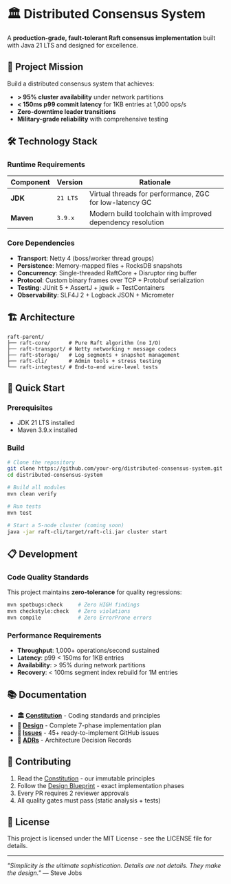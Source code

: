 # 🏛️ Distributed Consensus System

A **production-grade, fault-tolerant Raft consensus implementation** built with Java 21 LTS and designed for excellence.

## 🎯 Project Mission

Build a distributed consensus system that achieves:

- **> 95% cluster availability** under network partitions
- **< 150ms p99 commit latency** for 1KB entries at 1,000 ops/s  
- **Zero-downtime leader transitions**
- **Military-grade reliability** with comprehensive testing

## 🛠️ Technology Stack

### Runtime Requirements

| Component | Version | Rationale |
|-----------|---------|-----------|
| **JDK** | `21 LTS` | Virtual threads for performance, ZGC for low-latency GC |
| **Maven** | `3.9.x` | Modern build toolchain with improved dependency resolution |

### Core Dependencies

- **Transport**: Netty 4 (boss/worker thread groups)
- **Persistence**: Memory-mapped files + RocksDB snapshots  
- **Concurrency**: Single-threaded RaftCore + Disruptor ring buffer
- **Protocol**: Custom binary frames over TCP + Protobuf serialization
- **Testing**: JUnit 5 + AssertJ + jqwik + TestContainers
- **Observability**: SLF4J 2 + Logback JSON + Micrometer

## 🏗️ Architecture

```text
raft-parent/
├── raft-core/      # Pure Raft algorithm (no I/O)
├── raft-transport/ # Netty networking + message codecs  
├── raft-storage/   # Log segments + snapshot management
├── raft-cli/       # Admin tools + stress testing
└── raft-integtest/ # End-to-end wire-level tests
```

## 🚀 Quick Start

### Prerequisites

- JDK 21 LTS installed
- Maven 3.9.x installed

### Build

```bash
# Clone the repository
git clone https://github.com/your-org/distributed-consensus-system.git
cd distributed-consensus-system

# Build all modules
mvn clean verify

# Run tests
mvn test

# Start a 5-node cluster (coming soon)
java -jar raft-cli/target/raft-cli.jar cluster start
```

## 📋 Development

### Code Quality Standards

This project maintains **zero-tolerance** for quality regressions:

```bash
mvn spotbugs:check     # Zero HIGH findings
mvn checkstyle:check   # Zero violations  
mvn compile            # Zero ErrorProne errors
```

### Performance Requirements

- **Throughput**: 1,000+ operations/second sustained
- **Latency**: p99 < 150ms for 1KB entries
- **Availability**: > 95% during network partitions
- **Recovery**: < 100ms segment index rebuild for 1M entries

## 📚 Documentation

- **🏛️ [Constitution](docs/constitution.md)** - Coding standards and principles
- **📐 [Design](docs/design.md)** - Complete 7-phase implementation plan  
- **🎯 [Issues](docs/issues.md)** - 45+ ready-to-implement GitHub issues
- **📁 [ADRs](docs/adr/)** - Architecture Decision Records

## 🤝 Contributing

1. Read the [Constitution](docs/constitution.md) - our immutable principles
2. Follow the [Design Blueprint](docs/design.md) - exact implementation phases
3. Every PR requires 2 reviewer approvals
4. All quality gates must pass (static analysis + tests)

## 📜 License

This project is licensed under the MIT License - see the LICENSE file for details.

---

*"Simplicity is the ultimate sophistication. Details are not details. They make the design."* — Steve Jobs
